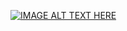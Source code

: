 [![IMAGE ALT TEXT HERE](https://img.youtube.com/vi/bLSVgMKmh8Q&t=1s/0.jpg)](https://www.youtube.com/watch?v=bLSVgMKmh8Q&t=1s)
